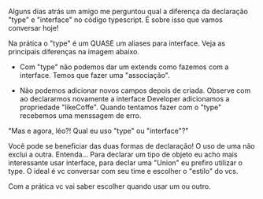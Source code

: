 Alguns dias atrás um amigo me perguntou qual a diferença da declaração "type" e "interface" no código typescript. É sobre isso que vamos conversar hoje!

Na prática o "type" é um QUASE um aliases para interface. Veja as principais diferenças na imagem abaixo.

- Com "type" não podemos dar um extends como fazemos com a interface. Temos que fazer uma "associação".

- Não podemos adicionar novos campos depois de criada. Observe com ao declararmos novamente a interface Developer adicionamos a propriedade "likeCoffe". Quando tentamos fazer com o "type" recebemos uma menssagem de erro.

"Mas e agora, léo?! Qual eu uso "type" ou "interface"?"

Você pode se beneficiar das duas formas de declaração! O uso de uma não exclui a outra. Entenda... Para declarar um tipo de objeto eu acho mais interessante usar interface, para declar uma "Union" eu prefiro utilizar o type. O ideal é vc conversar com seu time e escolher o "estilo" do vcs. 

Com a prática vc vai saber escolher quando usar um ou outro. 

